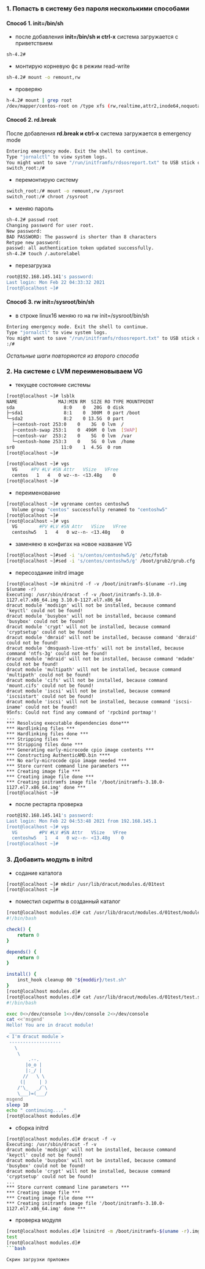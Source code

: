 ### 1. Попасть в систему без пароля несколькими способами

#### Способ 1. init=/bin/sh

- после добавления **init=/bin/sh и сtrl-x** система загружается с приветствием 
```bash
sh-4.2#
```

- монтирую корневую фс в режим read-write 
```bash
sh-4.2# mount -o remount,rw
```

- проверяю
```bash
h-4.2# mount | grep root
/dev/mapper/centos-root on /type xfs (rw,realtime,attr2,inode64,noquota)
```

#### Способ 2. rd.break

После добавления **rd.break и сtrl-x** система загружается в emergency mode
```bash
Entering emergency mode. Exit the shell to continue.
Type "jornalctl" to view system logs.
You might want to save "/run/initframfs/rdsosreport.txt" to USB stick or /boot after mounting them and attach it to a bug report.
switch_root:/#
```

- перемонтирую систему 
```bash
switch_root:/# mount -o remount,rw /sysroot
switch_root:/# chroot /sysroot
```

- меняю пароль 
```bash
sh-4.2# passwd root
Changing password for user root.
New password:
BAD PASSWORD: The password is shorter than 8 characters
Retype new password:
passwd: all authentication token updated successfully.
sh-4.2# touch /.autorelabel
```

- перезагрузка
```bash
root@192.168.145.141's password:
Last login: Mon Feb 22 04:33:32 2021
[root@localhost ~]#
```

#### Способ 3. rw init=/sysroot/bin/sh

- в строке linux16 меняю ro на rw init=/sysroot/bin/sh
```bash
Entering emergency mode. Exit the shell to continue.
Type "jornalctl" to view system logs.
You might want to save "/run/initframfs/rdsosreport.txt" to USB stick or /boot after mounting them and attach it to a bug report.
:/#
```
*Остальные шаги повторяются из второго способа*

### 2. На системе с LVM переименовываем VG

- текущее состояние системы
```bash
[root@localhost ~]# lsblk
NAME               MAJ:MIN RM  SIZE RO TYPE MOUNTPOINT
sda                  8:0    0   20G  0 disk
├─sda1               8:1    0  300M  0 part /boot
└─sda2               8:2    0 13.5G  0 part
  ├─centosh-root 253:0    0    3G  0 lvm  /
  ├─centosh-swap 253:1    0  496M  0 lvm  [SWAP]
  ├─centosh-var  253:2    0    5G  0 lvm  /var
  └─centosh-home 253:3    0    5G  0 lvm  /home
sr0                 11:0    1  4.5G  0 rom
[root@localhost ~]#
```

```bash
[root@localhost ~]# vgs
  VG     #PV #LV #SN Attr   VSize   VFree
  centos   1   4   0 wz--n- <13.48g    0
[root@localhost ~]#
```

- переименование
```bash
[root@localhost ~]# vgrename centos centoshw5
  Volume group "centos" successfully renamed to "centoshw5"
[root@localhost ~]#
[root@localhost ~]# vgs
  VG        #PV #LV #SN Attr   VSize   VFree
  centoshw5   1   4   0 wz--n- <13.48g    0
```

- заменяею в конфигах на новое название VG 
```bash
[root@localhost ~]#sed -i 's/centos/centoshw5/g' /etc/fstab
[root@localhost ~]#sed -i 's/centos/centoshw5/g' /boot/grub2/grub.cfg
```

- пересоздание initrd image 
```
[root@localhost ~]# mkinitrd -f -v /boot/initramfs-$(uname -r).img $(uname -r)
Executing: /usr/sbin/dracut -f -v /boot/initramfs-3.10.0-1127.el7.x86_64.img 3.10.0-1127.el7.x86_64
dracut module 'modsign' will not be installed, because command 'keyctl' could not be found!
dracut module 'busybox' will not be installed, because command 'busybox' could not be found!
dracut module 'crypt' will not be installed, because command 'cryptsetup' could not be found!
dracut module 'dmraid' will not be installed, because command 'dmraid' could not be found!
dracut module 'dmsquash-live-ntfs' will not be installed, because command 'ntfs-3g' could not be found!
dracut module 'mdraid' will not be installed, because command 'mdadm' could not be found!
dracut module 'multipath' will not be installed, because command 'multipath' could not be found!
dracut module 'cifs' will not be installed, because command 'mount.cifs' could not be found!
dracut module 'iscsi' will not be installed, because command 'iscsistart' could not be found!
dracut module 'iscsi' will not be installed, because command 'iscsi-iname' could not be found!
95nfs: Could not find any command of 'rpcbind portmap'!
...
*** Resolving executable dependencies done***
*** Hardlinking files ***
*** Hardlinking files done ***
*** Stripping files ***
*** Stripping files done ***
*** Generating early-microcode cpio image contents ***
*** Constructing AuthenticAMD.bin ****
*** No early-microcode cpio image needed ***
*** Store current command line parameters ***
*** Creating image file ***
*** Creating image file done ***
*** Creating initramfs image file '/boot/initramfs-3.10.0-1127.el7.x86_64.img' done ***
[root@localhost ~]#
```

- после рестарта проверка

```bash
root@192.168.145.141's password:
Last login: Mon Feb 22 04:53:48 2021 from 192.168.145.1
[root@localhost ~]# vgs
  VG        #PV #LV #SN Attr   VSize   VFree
  centoshw5   1   4   0 wz--n- <13.48g    0
[root@localhost ~]#
```


### 3. Добавить модуль в initrd

- содание каталога 
```bash
[root@localhost ~]# mkdir /usr/lib/dracut/modules.d/01test
[root@localhost ~]#
```

- поместил скрипты в созданный каталог 
```bash
[root@localhost modules.d]# cat /usr/lib/dracut/modules.d/01test/module-setup.sh
#!/bin/bash

check() {
    return 0
}

depends() {
    return 0
}

install() {
    inst_hook cleanup 00 "${moddir}/test.sh"
}
[root@localhost modules.d]#
[root@localhost modules.d]# cat /usr/lib/dracut/modules.d/01test/test.sh
#!/bin/bash

exec 0<>/dev/console 1<>/dev/console 2<>/dev/console
cat <<'msgend'
Hello! You are in dracut module!
 ___________________
< I'm dracut module >
 -------------------
   \
    \
        .--.
       |o_o |
       |:_/ |
      //   \ \
     (|     | )
    /'\_   _/`\
    \___)=(___/
msgend
sleep 10
echo " continuing...."
[root@localhost modules.d]#
```

- сборка initrd
```
[root@localhost modules.d]# dracut -f -v
Executing: /usr/sbin/dracut -f -v
dracut module 'modsign' will not be installed, because command 'keyctl' could not be found!
dracut module 'busybox' will not be installed, because command 'busybox' could not be found!
dracut module 'crypt' will not be installed, because command 'cryptsetup' could not be found!
...
*** Store current command line parameters ***
*** Creating image file ***
*** Creating image file done ***
*** Creating initramfs image file '/boot/initramfs-3.10.0-1127.el7.x86_64.img' done ***
```
- проверка модуля
```bash
[root@localhost modules.d]# lsinitrd -m /boot/initramfs-$(uname -r).img | grep test
test
[root@localhost modules.d]#
```bash

Скрин загрузки приложен